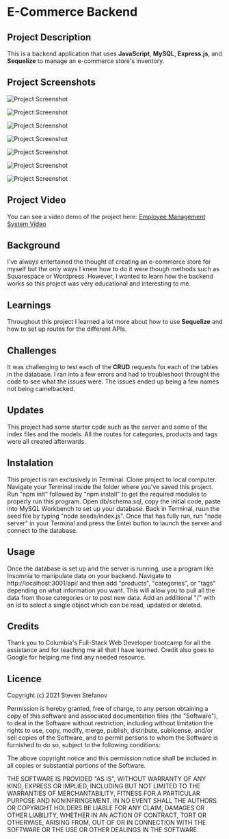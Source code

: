 # E-Commerce Backend

## Project Description

This is a backend application that uses **JavaScript**, **MySQL**, **Express.js**, and **Sequelize** to manage an e-commerce store's inventory.

## Project Screenshots

![Project Screenshot](assets/0.png)

![Project Screenshot](assets/1.png)

![Project Screenshot](assets/2.png)

![Project Screenshot](assets/3.png)

![Project Screenshot](assets/4.png)

![Project Screenshot](assets/5.png)

![Project Screenshot](assets/6.png)

## Project Video

You can see a video demo of the project here: [Employee Management System Video](https://www.youtube.com/watch?v=RPw4ULJDeeg)

## Background

I've always entertained the thought of creating an e-commerce store for myself but the only ways I knew how to do it were though methods such as Squarespace or Wordpress. However, I wanted to learn how the backend works so this project was very educational and interesting to me.

## Learnings

Throughout this project I learned a lot more about how to use **Sequelize** and how to set up routes for the different APIs.

## Challenges

It was challenging to test each of the **CRUD** requests for each of the tables in the database. I ran into a few errors and had to troubleshoot throught the code to see what the issues were. The issues ended up being a few names not being camelbacked.

## Updates

This project had some starter code such as the server and some of the index files and the models. All the routes for categories, products and tags were all created afterwards.

## Instalation

This project is ran exclusively in Terminal. Clone project to local computer. Navigate your Terminal inside the folder where you've saved this project. Run "npm init" followed by "npm install" to get the required modules to properly run this program. Open db/schema.sql, copy the initial code, paste into MySQL Workbench to set up your database. Back in Terminal, ruun the seed file by typing "node seeds/index.js". Once that has fully run, run "node server" in your Terminal and press the Enter button to launch the server and connect to the database.

## Usage

Once the database is set up and the server is running, use a program like Insomnia to manipulate data on your backend. Navigate to http://localhost:3001/api/ and then add "products", "categories", or "tags" depending on what information you want. This will allow you to pull all the data from those categories or to post new data. Add an additional "/" with an id to select a single object which can be read, updated or deleted.

## Credits

Thank you to Columbia's Full-Stack Web Developer bootcamp for all the assistance and for teaching me all that I have learned. Credit also goes to Google for helping me find any needed resource.

## Licence

Copyright (c) 2021 Steven Stefanov

Permission is hereby granted, free of charge, to any person obtaining a copy
of this software and associated documentation files (the "Software"), to deal
in the Software without restriction, including without limitation the rights
to use, copy, modify, merge, publish, distribute, sublicense, and/or sell
copies of the Software, and to permit persons to whom the Software is
furnished to do so, subject to the following conditions:

The above copyright notice and this permission notice shall be included in all
copies or substantial portions of the Software.

THE SOFTWARE IS PROVIDED "AS IS", WITHOUT WARRANTY OF ANY KIND, EXPRESS OR
IMPLIED, INCLUDING BUT NOT LIMITED TO THE WARRANTIES OF MERCHANTABILITY,
FITNESS FOR A PARTICULAR PURPOSE AND NONINFRINGEMENT. IN NO EVENT SHALL THE
AUTHORS OR COPYRIGHT HOLDERS BE LIABLE FOR ANY CLAIM, DAMAGES OR OTHER
LIABILITY, WHETHER IN AN ACTION OF CONTRACT, TORT OR OTHERWISE, ARISING FROM,
OUT OF OR IN CONNECTION WITH THE SOFTWARE OR THE USE OR OTHER DEALINGS IN THE
SOFTWARE.

